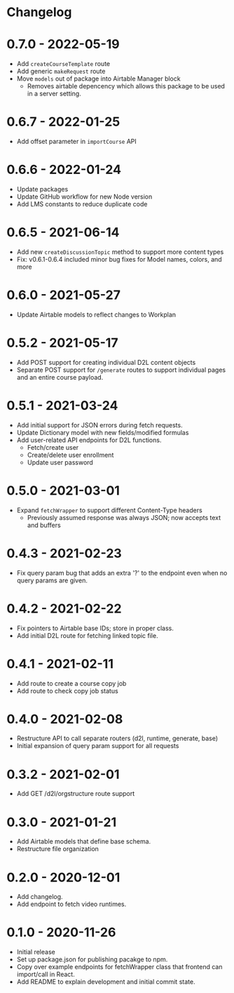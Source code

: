 # Changelog

# 0.7.0 - 2022-05-19
* Add `createCourseTemplate` route
* Add generic `makeRequest` route
* Move `models` out of package into Airtable Manager block
  * Removes airtable depencency which allows this package to be used in a
  server setting.

# 0.6.7 - 2022-01-25
* Add offset parameter in `importCourse` API

# 0.6.6 - 2022-01-24
* Update packages
* Update GitHub workflow for new Node version
* Add LMS constants to reduce duplicate code

# 0.6.5 - 2021-06-14
* Add new `createDiscussionTopic` method to support more content types
* Fix: v0.6.1-0.6.4 included minor bug fixes for Model names, colors, and more

# 0.6.0 - 2021-05-27
* Update Airtable models to reflect changes to Workplan

# 0.5.2 - 2021-05-17
* Add POST support for creating individual D2L content objects
* Separate POST support for `/generate` routes to support individual pages
  and an entire course payload.

# 0.5.1 - 2021-03-24
* Add initial support for JSON errors during fetch requests.
* Update Dictionary model with new fields/modified formulas
* Add user-related API endpoints for D2L functions.
  * Fetch/create user
  * Create/delete user enrollment
  * Update user password

# 0.5.0 - 2021-03-01
* Expand `fetchWrapper` to support different Content-Type headers
  * Previously assumed response was always JSON; now accepts text and buffers

# 0.4.3 - 2021-02-23
* Fix query param bug that adds an extra '?' to the endpoint even when no query
params are given.

# 0.4.2 - 2021-02-22
* Fix pointers to Airtable base IDs; store in proper class.
* Add initial D2L route for fetching linked topic file.

# 0.4.1 - 2021-02-11
* Add route to create a course copy job
* Add route to check copy job status

# 0.4.0 - 2021-02-08
* Restructure API to call separate routers (d2l, runtime, generate, base)
* Initial expansion of query param support for all requests

# 0.3.2 - 2021-02-01
* Add GET /d2l/orgstructure route support

# 0.3.0 - 2021-01-21
* Add Airtable models that define base schema.
* Restructure file organization

# 0.2.0 - 2020-12-01
* Add changelog.
* Add endpoint to fetch video runtimes.

# 0.1.0 - 2020-11-26
* Initial release
* Set up package.json for publishing pacakge to npm.
* Copy over example endpoints for fetchWrapper class that frontend can
  import/call in React.
* Add README to explain development and initial commit state.
